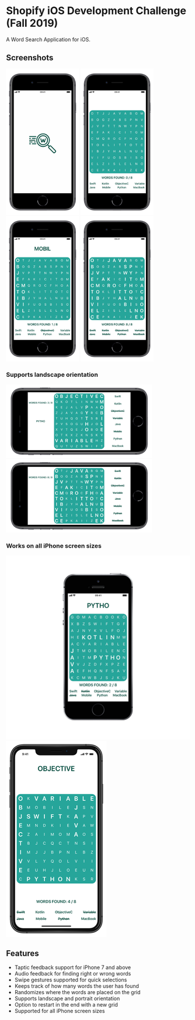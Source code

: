 # Shopify iOS Development Challenge (Fall 2019)
A Word Search Application for iOS.

## Screenshots
<img src="https://github.com/adbht/Shopify-iOS-Challenge-F19/blob/master/Images/launchScreen.JPG" width="200" /> <img src="https://github.com/adbht/Shopify-iOS-Challenge-F19/blob/master/Images/noWordsFound.JPG" width="200" /> <img src="https://github.com/adbht/Shopify-iOS-Challenge-F19/blob/master/Images/someWordsFound.JPG" width="200" /> <img src="https://github.com/adbht/Shopify-iOS-Challenge-F19/blob/master/Images/allWordsFound.JPG" width="200" /> 

### Supports landscape orientation
<img src="https://github.com/adbht/Shopify-iOS-Challenge-F19/blob/master/Images/landscape1.JPG" width="400" /> <img src="https://github.com/adbht/Shopify-iOS-Challenge-F19/blob/master/Images/landscape2.JPG" width="400" /> 

### Works on all iPhone screen sizes
<img src="https://github.com/adbht/Shopify-iOS-Challenge-F19/blob/master/Images/seSupport.png" width="525" /> <img src="https://github.com/adbht/Shopify-iOS-Challenge-F19/blob/master/Images/xsSupport.jpeg" width="275" /> 

## Features
   - Taptic feedback support for iPhone 7 and above
   - Audio feedback for finding right or wrong words
   - Swipe gestures supported for quick selections
   - Keeps track of how many words the user has found
   - Randomizes where the words are placed on the grid
   - Supports landscape and portrait orientation
   - Option to restart in the end with a new grid
   - Supported for all iPhone screen sizes

